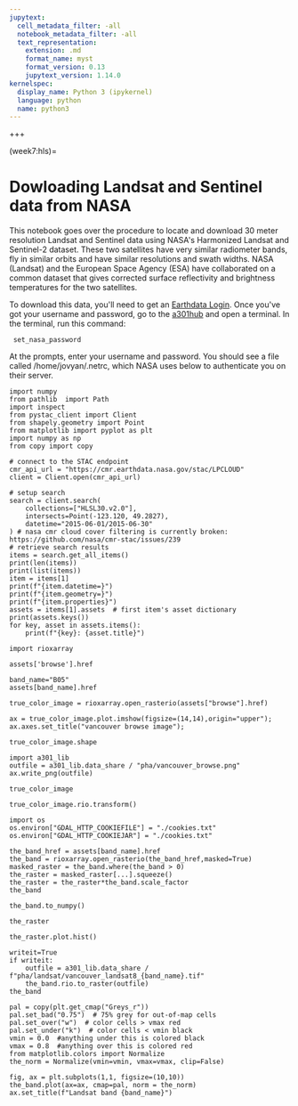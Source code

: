 ```yaml
---
jupytext:
  cell_metadata_filter: -all
  notebook_metadata_filter: -all
  text_representation:
    extension: .md
    format_name: myst
    format_version: 0.13
    jupytext_version: 1.14.0
kernelspec:
  display_name: Python 3 (ipykernel)
  language: python
  name: python3
---
```


+++

(week7:hls)=
# Dowloading Landsat and Sentinel data from NASA

This notebook goes over the procedure to locate and download 30 meter resolution
Landsat and Sentinel data using NASA's Harmonized Landsat and Sentinel-2  dataset.
These two satellites have very similar radiometer bands, fly in similar orbits and
have similar resolutions and swath widths.  NASA (Landsat) and the European Space Agency (ESA)
have collaborated on a common dataset that gives corrected surface reflectivity and brightness
temperatures for the two satellites.

To download this data, you'll need to get an [Earthdata Login](https://urs.earthdata.nasa.gov/).  Once you've got your username and password, go to the [a301hub](https://a301hub.eoasubc.xyz/) and open a terminal.  In the terminal, run this command:

     set_nasa_password
     
At the prompts, enter your username and password.  You should see a file called /home/jovyan/.netrc, which NASA uses below to authenticate you on their server.

```{code-cell} ipython3
import numpy
from pathlib  import Path
import inspect
from pystac_client import Client
from shapely.geometry import Point
from matplotlib import pyplot as plt
import numpy as np
from copy import copy
```

```{code-cell} ipython3
# connect to the STAC endpoint
cmr_api_url = "https://cmr.earthdata.nasa.gov/stac/LPCLOUD"
client = Client.open(cmr_api_url)
```

```{code-cell} ipython3
# setup search
search = client.search(
    collections=["HLSL30.v2.0"],
    intersects=Point(-123.120, 49.2827),
    datetime="2015-06-01/2015-06-30"
) # nasa cmr cloud cover filtering is currently broken: https://github.com/nasa/cmr-stac/issues/239
# retrieve search results
items = search.get_all_items()
print(len(items))
print(list(items))
item = items[1]
print(f"{item.datetime=}")
print(f"{item.geometry=}")
print(f"{item.properties}")
assets = items[1].assets  # first item's asset dictionary
print(assets.keys())
for key, asset in assets.items():
    print(f"{key}: {asset.title}")
```

```{code-cell} ipython3
import rioxarray
```

```{code-cell} ipython3
assets['browse'].href
```

```{code-cell} ipython3
band_name="B05"
assets[band_name].href
```

```{code-cell} ipython3
true_color_image = rioxarray.open_rasterio(assets["browse"].href) 
```

```{code-cell} ipython3
ax = true_color_image.plot.imshow(figsize=(14,14),origin="upper");
ax.axes.set_title("vancouver browse image");
```

```{code-cell} ipython3
true_color_image.shape
```

```{code-cell} ipython3
import a301_lib
outfile = a301_lib.data_share / "pha/vancouver_browse.png"
ax.write_png(outfile)
```

```{code-cell} ipython3
true_color_image
```

```{code-cell} ipython3
true_color_image.rio.transform()
```

```{code-cell} ipython3
import os
os.environ["GDAL_HTTP_COOKIEFILE"] = "./cookies.txt"
os.environ["GDAL_HTTP_COOKIEJAR"] = "./cookies.txt"
```

```{code-cell} ipython3
the_band_href = assets[band_name].href
the_band = rioxarray.open_rasterio(the_band_href,masked=True)
masked_raster = the_band.where(the_band > 0)
the_raster = masked_raster[...].squeeze()
the_raster = the_raster*the_band.scale_factor
the_band
```

```{code-cell} ipython3
the_band.to_numpy()
```

```{code-cell} ipython3
the_raster
```

```{code-cell} ipython3
the_raster.plot.hist()
```

```{code-cell} ipython3
writeit=True
if writeit:
    outfile = a301_lib.data_share / f"pha/landsat/vancouver_landsat8_{band_name}.tif"
    the_band.rio.to_raster(outfile)
the_band
```

```{code-cell} ipython3
pal = copy(plt.get_cmap("Greys_r"))
pal.set_bad("0.75")  # 75% grey for out-of-map cells
pal.set_over("w")  # color cells > vmax red
pal.set_under("k")  # color cells < vmin black
vmin = 0.0  #anything under this is colored black
vmax = 0.8  #anything over this is colored red
from matplotlib.colors import Normalize
the_norm = Normalize(vmin=vmin, vmax=vmax, clip=False)
```

```{code-cell} ipython3
fig, ax = plt.subplots(1,1, figsize=(10,10))
the_band.plot(ax=ax, cmap=pal, norm = the_norm)
ax.set_title(f"Landsat band {band_name}")
```
